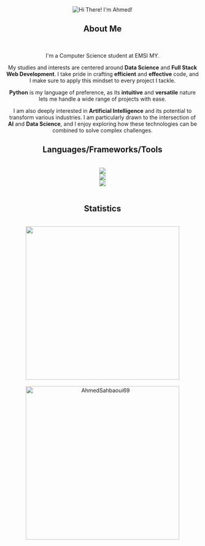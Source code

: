 <div align="center">
  
  <div align="center">
    <img src="https://readme-typing-svg.herokuapp.com?font=Honk&size=35&pause=1000&color=A52A2A&center=true&vCenter=true&random=false&width=700&height=70&lines=Hi+There!;I'm+Ahmed!" alt="Hi There! I'm Ahmed!" />
  </div>
  
  <h2>About Me</h2>
  
  <br/> 
  
  <p>I'm a Computer Science student at EMSI MY.</p>
  <p>My studies and interests are centered around <strong>Data Science</strong> and <strong>Full Stack Web Development</strong>. I take pride in crafting <strong>efficient</strong> and <strong>effective</strong> code, and I make sure to apply this mindset to every project I tackle.</p>
 <p><strong>Python</strong> is my language of preference, as its <strong>intuitive</strong> and <strong>versatile</strong> nature lets me handle a wide range of projects with ease.</p>
  <p>I am also deeply interested in <strong>Artificial Intelligence</strong> and its potential to transform various industries. I am particularly drawn to the intersection of <strong>AI</strong> and <strong>Data Science</strong>, and I enjoy exploring how these technologies can be combined to solve complex challenges.</p>
</div>

<h2 align="center">Languages/Frameworks/Tools</h2>

<br/>

<div align="center">
    <img src="https://skillicons.dev/icons?i=cpp,python,django,flask,java,spring,react,javascript,typescript,html,css" /><br>
      <img src="https://skillicons.dev/icons?i=selenium,anaconda,vue,tailwind,bootstrap,sklearn,tensorflow,dart,flutter,androidstudio,idea"/><br>
    <img src="https://skillicons.dev/icons?i=vscode,php,dotnet,git,docker,bash,mysql,postgres,mongodb,nodejs,npm" /><br>
</div>

<br/>

<h2 align="center">Statistics</h2>

<br/>

<div align="center">
  <img width="400" src="https://github-readme-streak-stats.herokuapp.com/?user=AhmedSahbaoui69&theme=dark"/>
</br><br/>
  <img width="400" src="https://github-readme-stats.vercel.app/api/top-langs/?username=AhmedSahbaoui69&layout=compact&count_private=true&hide=HTML,CSS&theme=dark" alt="AhmedSahbaoui69" />

</br>

</div>
